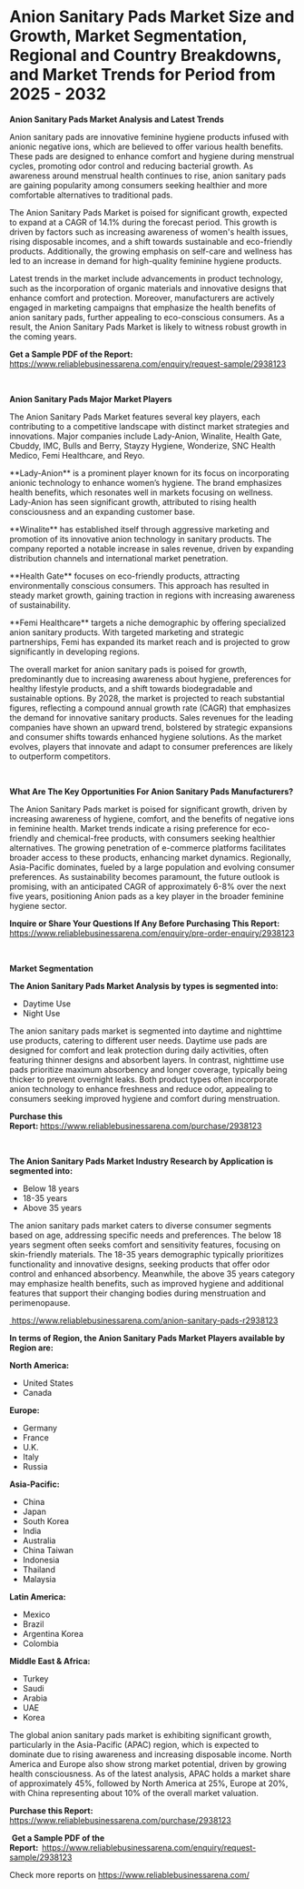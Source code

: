 <p><h1>Anion Sanitary Pads Market Size and Growth, Market Segmentation, Regional and Country Breakdowns, and Market Trends for Period from 2025 -  2032</h1></p><p><strong>Anion Sanitary Pads Market Analysis and Latest Trends</strong></p>
<p><p>Anion sanitary pads are innovative feminine hygiene products infused with anionic negative ions, which are believed to offer various health benefits. These pads are designed to enhance comfort and hygiene during menstrual cycles, promoting odor control and reducing bacterial growth. As awareness around menstrual health continues to rise, anion sanitary pads are gaining popularity among consumers seeking healthier and more comfortable alternatives to traditional pads.</p><p>The Anion Sanitary Pads Market is poised for significant growth, expected to expand at a CAGR of 14.1% during the forecast period. This growth is driven by factors such as increasing awareness of women's health issues, rising disposable incomes, and a shift towards sustainable and eco-friendly products. Additionally, the growing emphasis on self-care and wellness has led to an increase in demand for high-quality feminine hygiene products.</p><p>Latest trends in the market include advancements in product technology, such as the incorporation of organic materials and innovative designs that enhance comfort and protection. Moreover, manufacturers are actively engaged in marketing campaigns that emphasize the health benefits of anion sanitary pads, further appealing to eco-conscious consumers. As a result, the Anion Sanitary Pads Market is likely to witness robust growth in the coming years.</p></p>
<p><strong>Get a Sample PDF of the Report:&nbsp;</strong> <a href="https://www.reliablebusinessarena.com/enquiry/request-sample/2938123?utm_campaign=2206&utm_medium=2&utm_source=Github&utm_content=ia&utm_term=14032025&utm_id=anion-sanitary-pads">https://www.reliablebusinessarena.com/enquiry/request-sample/2938123</a></p>
<p>&nbsp;</p>
<p><strong>Anion Sanitary Pads Major Market Players</strong></p>
<p><p>The Anion Sanitary Pads Market features several key players, each contributing to a competitive landscape with distinct market strategies and innovations. Major companies include Lady-Anion, Winalite, Health Gate, Cbuddy, IMC, Bulls and Berry, Stayzy Hygiene, Wonderize, SNC Health Medico, Femi Healthcare, and Reyo.</p><p>**Lady-Anion** is a prominent player known for its focus on incorporating anionic technology to enhance women’s hygiene. The brand emphasizes health benefits, which resonates well in markets focusing on wellness. Lady-Anion has seen significant growth, attributed to rising health consciousness and an expanding customer base.</p><p>**Winalite** has established itself through aggressive marketing and promotion of its innovative anion technology in sanitary products. The company reported a notable increase in sales revenue, driven by expanding distribution channels and international market penetration.</p><p>**Health Gate** focuses on eco-friendly products, attracting environmentally conscious consumers. This approach has resulted in steady market growth, gaining traction in regions with increasing awareness of sustainability.</p><p>**Femi Healthcare** targets a niche demographic by offering specialized anion sanitary products. With targeted marketing and strategic partnerships, Femi has expanded its market reach and is projected to grow significantly in developing regions.</p><p>The overall market for anion sanitary pads is poised for growth, predominantly due to increasing awareness about hygiene, preferences for healthy lifestyle products, and a shift towards biodegradable and sustainable options. By 2028, the market is projected to reach substantial figures, reflecting a compound annual growth rate (CAGR) that emphasizes the demand for innovative sanitary products. Sales revenues for the leading companies have shown an upward trend, bolstered by strategic expansions and consumer shifts towards enhanced hygiene solutions. As the market evolves, players that innovate and adapt to consumer preferences are likely to outperform competitors.</p></p>
<p>&nbsp;</p>
<p><strong>What Are The Key Opportunities For Anion Sanitary Pads Manufacturers?</strong></p>
<p><p>The Anion Sanitary Pads market is poised for significant growth, driven by increasing awareness of hygiene, comfort, and the benefits of negative ions in feminine health. Market trends indicate a rising preference for eco-friendly and chemical-free products, with consumers seeking healthier alternatives. The growing penetration of e-commerce platforms facilitates broader access to these products, enhancing market dynamics. Regionally, Asia-Pacific dominates, fueled by a large population and evolving consumer preferences. As sustainability becomes paramount, the future outlook is promising, with an anticipated CAGR of approximately 6-8% over the next five years, positioning Anion pads as a key player in the broader feminine hygiene sector.</p></p>
<p><strong>Inquire or Share Your Questions If Any Before Purchasing This Report:</strong> <a href="https://www.reliablebusinessarena.com/enquiry/pre-order-enquiry/2938123?utm_campaign=2206&utm_medium=2&utm_source=Github&utm_content=ia&utm_term=14032025&utm_id=anion-sanitary-pads">https://www.reliablebusinessarena.com/enquiry/pre-order-enquiry/2938123</a></p>
<p>&nbsp;</p>
<p><strong>Market Segmentation</strong></p>
<p><strong>The Anion Sanitary Pads Market Analysis by types is segmented into:</strong></p>
<p><ul><li>Daytime Use</li><li>Night Use</li></ul></p>
<p><p>The anion sanitary pads market is segmented into daytime and nighttime use products, catering to different user needs. Daytime use pads are designed for comfort and leak protection during daily activities, often featuring thinner designs and absorbent layers. In contrast, nighttime use pads prioritize maximum absorbency and longer coverage, typically being thicker to prevent overnight leaks. Both product types often incorporate anion technology to enhance freshness and reduce odor, appealing to consumers seeking improved hygiene and comfort during menstruation.</p></p>
<p><strong>Purchase this Report:&nbsp;</strong><a href="https://www.reliablebusinessarena.com/purchase/2938123?utm_campaign=2206&utm_medium=2&utm_source=Github&utm_content=ia&utm_term=14032025&utm_id=anion-sanitary-pads">https://www.reliablebusinessarena.com/purchase/2938123</a></p>
<p>&nbsp;</p>
<p><strong>The Anion Sanitary Pads Market Industry Research by Application is segmented into:</strong></p>
<p><ul><li>Below 18 years</li><li>18-35 years</li><li>Above 35 years</li></ul></p>
<p><p>The anion sanitary pads market caters to diverse consumer segments based on age, addressing specific needs and preferences. The below 18 years segment often seeks comfort and sensitivity features, focusing on skin-friendly materials. The 18-35 years demographic typically prioritizes functionality and innovative designs, seeking products that offer odor control and enhanced absorbency. Meanwhile, the above 35 years category may emphasize health benefits, such as improved hygiene and additional features that support their changing bodies during menstruation and perimenopause.</p></p>
<p><a href="https://www.reliablebusinessarena.com/anion-sanitary-pads-r2938123?utm_campaign=2206&utm_medium=2&utm_source=Github&utm_content=ia&utm_term=14032025&utm_id=anion-sanitary-pads">&nbsp;https://www.reliablebusinessarena.com/anion-sanitary-pads-r2938123</a></p>
<p><strong>In terms of Region, the Anion Sanitary Pads Market Players available by Region are:</strong></p>
<p>
    <p> <strong> North America: </strong>
        <ul>
            <li>United States</li>
            <li>Canada</li>
        </ul>
        </p> 
    <p> <strong> Europe: </strong>
        <ul>
            <li>Germany</li>
            <li>France</li>
            <li>U.K.</li>
            <li>Italy</li>
            <li>Russia</li>
        </ul>
        </p> 
    <p> <strong> Asia-Pacific: </strong>
        <ul>
            <li>China</li>
            <li>Japan</li>
            <li>South Korea</li>
            <li>India</li>
            <li>Australia</li>
            <li>China Taiwan</li>
            <li>Indonesia</li>
            <li>Thailand</li>
            <li>Malaysia</li>
        </ul>
        </p> 
    <p> <strong> Latin America: </strong>
        <ul>
            <li>Mexico</li>
            <li>Brazil</li>
            <li>Argentina Korea</li>
            <li>Colombia</li>
        </ul>
        </p> 
    <p> <strong> Middle East & Africa: </strong>
        <ul>
            <li>Turkey</li>
            <li>Saudi</li>
            <li>Arabia</li>
            <li>UAE</li>
            <li>Korea</li>
        </ul>
    </p>
    </p>
<p><p>The global anion sanitary pads market is exhibiting significant growth, particularly in the Asia-Pacific (APAC) region, which is expected to dominate due to rising awareness and increasing disposable income. North America and Europe also show strong market potential, driven by growing health consciousness. As of the latest analysis, APAC holds a market share of approximately 45%, followed by North America at 25%, Europe at 20%, with China representing about 10% of the overall market valuation.</p></p>
<p><strong>Purchase this Report: </strong><a href="https://www.reliablebusinessarena.com/purchase/2938123?utm_campaign=2206&utm_medium=2&utm_source=Github&utm_content=ia&utm_term=14032025&utm_id=anion-sanitary-pads">https://www.reliablebusinessarena.com/purchase/2938123</a></p>
<p>&nbsp;<strong>Get a Sample PDF of the Report:&nbsp;&nbsp;</strong><a href="https://www.reliablebusinessarena.com/enquiry/request-sample/2938123?utm_campaign=2206&utm_medium=2&utm_source=Github&utm_content=ia&utm_term=14032025&utm_id=anion-sanitary-pads">https://www.reliablebusinessarena.com/enquiry/request-sample/2938123</a></p>
<p><strong></strong></p>
<p>Check more reports on <a href="https://www.reliablebusinessarena.com/?utm_campaign=2206&utm_medium=2&utm_source=Github&utm_content=ia&utm_term=14032025&utm_id=anion-sanitary-pads">https://www.reliablebusinessarena.com/</a></p>
